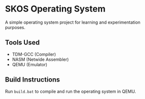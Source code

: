 # SKOS Operating System

A simple operating system project for learning and experimentation purposes.

## Tools Used

- TDM-GCC (Compiler)
- NASM (Netwide Assembler)
- QEMU (Emulator)

## Build Instructions

Run `build.bat` to compile and run the operating system in QEMU.
